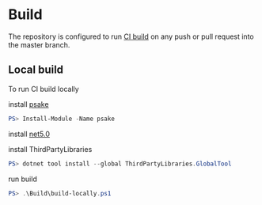 # Build

The repository is configured to run [CI build](https://github.com/max-ieremenko/test/actions) on any push or pull request into the master branch.

## Local build

To run CI build locally

install [psake](https://www.powershellgallery.com/packages/psake)

``` powershell
PS> Install-Module -Name psake
```

install [net5.0](https://dotnet.microsoft.com/download/dotnet/5.0)

install ThirdPartyLibraries

``` powershell
PS> dotnet tool install --global ThirdPartyLibraries.GlobalTool
```

run build

``` powershell
PS> .\Build\build-locally.ps1
```
